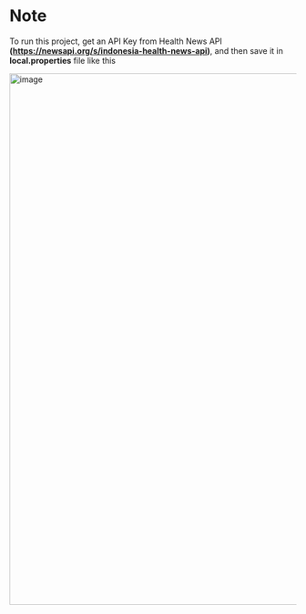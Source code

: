 # Note
To run this project, get an API Key from Health News API **(https://newsapi.org/s/indonesia-health-news-api)**, and then save it in **local.properties** file like this

<img width="932" alt="image" src="https://github.com/user-attachments/assets/13dc63a3-ba4c-4c0e-a7d9-32f7fe5a60c5" />


